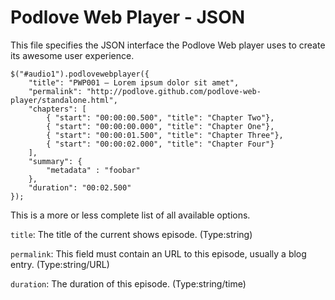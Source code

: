 # Podlove Web Player - JSON

This file specifies the JSON interface the Podlove Web player uses to create its awesome user experience.

    $("#audio1").podlovewebplayer({
        "title": "PWP001 – Lorem ipsum dolor sit amet",
		"permalink": "http://podlove.github.com/podlove-web-player/standalone.html",
		"chapters": [
			{ "start": "00:00:00.500", "title": "Chapter Two"},
			{ "start": "00:00:00.000", "title": "Chapter One"},
			{ "start": "00:00:01.500", "title": "Chapter Three"},
			{ "start": "00:00:02.000", "title": "Chapter Four"}
		],
		"summary": {
			"metadata" : "foobar"
		},
		"duration": "00:02.500"
    });

This is a more or less complete list of all available options.

`title`: The title of the current shows episode. (Type:string)

`permalink`: This field must contain an URL to this episode, usually a blog entry. (Type:string/URL)

`duration`: The duration of this episode. (Type:string/time)

